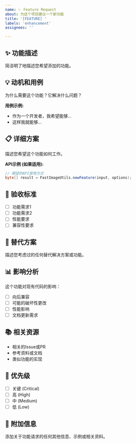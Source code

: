 ```yaml
---
name: ✨ Feature Request
about: 为这个项目建议一个新功能
title: '[FEATURE] '
labels: 'enhancement'
assignees: ''

---
```


## ✨ 功能描述
简洁明了地描述您希望添加的功能。

## 💡 动机和用例
为什么需要这个功能？它解决什么问题？

**用例示例:**
- 作为一个开发者，我希望能够...
- 这样我就能够...

## 📋 详细方案
描述您希望这个功能如何工作。

**API示例 (如果适用):**
```java
// 期望的API使用方式
byte[] result = FastImageUtils.newFeature(input, options);
```

## 🎯 验收标准
- [ ] 功能需求1
- [ ] 功能需求2  
- [ ] 性能要求
- [ ] 兼容性要求

## 🔄 替代方案
描述您考虑过的任何替代解决方案或功能。

## 📊 影响分析
这个功能对现有代码的影响：
- [ ] 向后兼容
- [ ] 可能的破坏性更改
- [ ] 性能影响
- [ ] 文档更新需求

## 📚 相关资源
- 相关的Issue或PR
- 参考资料或文档
- 类似功能的实现

## 💼 优先级
- [ ] 关键 (Critical)
- [ ] 高 (High) 
- [ ] 中 (Medium)
- [ ] 低 (Low)

## 📎 附加信息
添加关于功能请求的任何其他信息、示例或相关资料。
